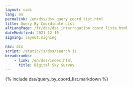 ```yaml
---
layout: cadc
lang: en
permalink: /en/dss/dss_query_coord_list.html
title: Query By Coordinate List
altLangPage: /fr/dss/dss_interrogation_coord_liste.html
dateModified: 2021-12-10
signing: layout.signing

nav: dss
script: /static/js/dss/search.js
breadcrumbs:
    - link: /en/dss/index.html
      title: Digital Sky Survey
---
```


{% include dss/query_by_coord_list.markdown %}
